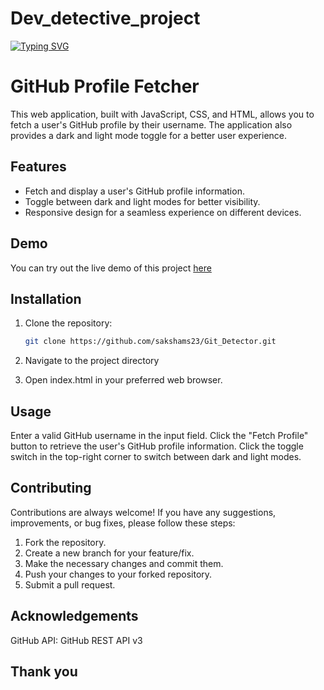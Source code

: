 ﻿# Dev_detective_project
[![Typing SVG](https://readme-typing-svg.demolab.com?font=Shadows+Into+Light&pause=1000&color=F1F7F4&width=441&height=55&lines=Glad+to+see+you+here+inside+my+Repo-%22Git_Detector%22)](https://git.io/typing-svg)
# GitHub Profile Fetcher

This web application, built with JavaScript, CSS, and HTML, allows you to fetch a user's GitHub profile by their username. The application also provides a dark and light mode toggle for a better user experience.

## Features

- Fetch and display a user's GitHub profile information.
- Toggle between dark and light modes for better visibility.
- Responsive design for a seamless experience on different devices.

## Demo

You can try out the live demo of this project [here](https://app.netlify.com/sites/lustrous-brioche-b2c46d/overview)

## Installation

1. Clone the repository:

   ```bash
   git clone https://github.com/sakshams23/Git_Detector.git
   ```
2. Navigate to the project directory
3. Open index.html in your preferred web browser.

## Usage
Enter a valid GitHub username in the input field.
Click the "Fetch Profile" button to retrieve the user's GitHub profile information.
Click the toggle switch in the top-right corner to switch between dark and light modes.
## Contributing
Contributions are always welcome! If you have any suggestions, improvements, or bug fixes, please follow these steps:
1. Fork the repository.
2. Create a new branch for your feature/fix.
3. Make the necessary changes and commit them.
4. Push your changes to your forked repository.
5. Submit a pull request.


## Acknowledgements
GitHub API: GitHub REST API v3

## Thank you
